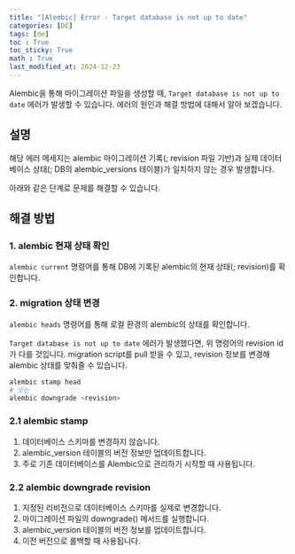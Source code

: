 ```yaml
---
title: "[Alembic] Error - Target database is not up to date"
categories: [DE]
tags: [de]
toc : True
toc_sticky: True
math : True
last_modified_at: 2024-12-23
---
```


Alembic을 통해 마이그레이션 파일을 생성할 때, `Target database is not up to date` 에러가 발생할 수 있습니다. 에러의 원인과 해결 방법에 대해서 알아 보겠습니다.

## 설명
해당 에러 메세지는 alembic 마이그레이션 기록(; revision 파일 기반)과 실제 데이터베이스 상태(; DB의 alembic_versions 테이블)가 일치하지 않는 경우 발생합니다. 

아래와 같은 단계로 문제를 해결할 수 있습니다.

## 해결 방법
### 1. alembic 현재 상태 확인
`alembic current` 명령어를 통해 DB에 기록된 alembic의 현재 상태(; revision)를 확인합니다.

### 2. migration 상태 변경
`alembic heads` 명령어를 통해 로컬 환경의 alembic의 상태를 확인합니다.

`Target database is not up to date` 에러가 발생했다면, 위 명령어의 revision id가 다를 것입니다. migration script를 pull 받을 수 있고, revision 정보를 변경해 alembic 상태를 맞춰줄 수 있습니다.

```bash
alembic stamp head
# 또는 
alembic downgrade <revision>
```


### 2.1 alembic stamp
1.	데이터베이스 스키마를 변경하지 않습니다.   
2.	alembic_version 테이블의 버전 정보만 업데이트합니다.
3.	주로 기존 데이터베이스를 Alembic으로 관리하기 시작할 때 사용됩니다.


### 2.2 alembic downgrade revision
1.	지정된 리비전으로 데이터베이스 스키마를 실제로 변경합니다.
2.	마이그레이션 파일의 downgrade() 메서드를 실행합니다.
3.	alembic_version 테이블의 버전 정보를 업데이트합니다.
4.	이전 버전으로 롤백할 때 사용됩니다.